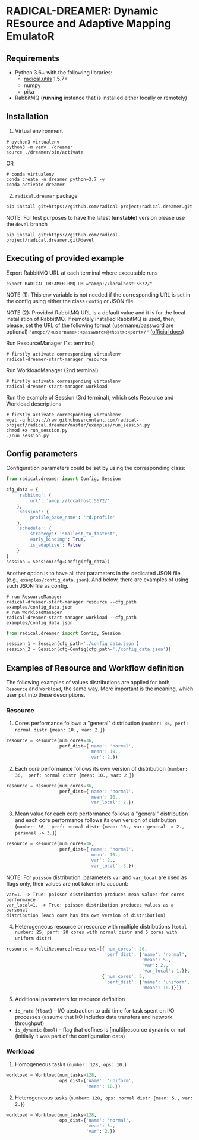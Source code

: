 # RADICAL-DREAMER: Dynamic REsource and Adaptive Mapping EmulatoR

## Requirements

* Python 3.6+ with the following libraries:
  * [radical.utils](https://github.com/radical-cybertools/radical.utils) 1.5.7+
  * numpy
  * pika
* RabbitMQ (**running** instance that is installed either locally or remotely)

## Installation
1) Virtual environment
```shell script
# python3 virtualenv
python3 -m venv ./dreamer
source ./dreamer/bin/activate
```
OR
```shell script
# conda virtualenv
conda create -n dreamer python=3.7 -y
conda activate dreamer
```
2) `radical.dreamer` package
```shell script
pip install git+https://github.com/radical-project/radical.dreamer.git
```
NOTE: For test purposes to have the latest (**unstable**) version please use 
the `devel` branch
```shell script
pip install git+https://github.com/radical-project/radical.dreamer.git@devel
```

## Executing of provided example
Export RabbitMQ URL at each terminal where executable runs
```shell script
export RADICAL_DREAMER_RMQ_URL="amqp://localhost:5672/"
```
NOTE (1): This env variable is not needed if the corresponding URL is set in 
the config using either the class `Config` or JSON file

NOTE (2): Provided RabbitMQ URL is a default value and it is for the local 
installation of RabbitMQ. If remotely installed RabbitMQ is used, then, please, 
set the URL of the following format (username/password are optional)
`"amqp://<username>:<password>@<host>:<port>/"` 
([official docs](https://www.rabbitmq.com/uri-spec.html))

Run ResourceManager (1st terminal)
```shell script
# firstly activate corresponding virtualenv
radical-dreamer-start-manager resource
```
Run WorkloadManager (2nd terminal)
```shell script
# firstly activate corresponding virtualenv
radical-dreamer-start-manager workload
```
Run the example of Session (3rd terminal), which sets Resource and Workload 
descriptions
```shell script
# firstly activate corresponding virtualenv
wget -q https://raw.githubusercontent.com/radical-project/radical.dreamer/master/examples/run_session.py
chmod +x run_session.py
./run_session.py
```

## Config parameters
Configuration parameters could be set by using the corresponding class:
```python
from radical.dreamer import Config, Session

cfg_data = {
    'rabbitmq': {
        'url': 'amqp://localhost:5672/'
    },
    'session': {
        'profile_base_name': 'rd.profile'
    },
    'schedule': {
        'strategy': 'smallest_to_fastest',
        'early_binding': True,
        'is_adaptive': False
    }
}
session = Session(cfg=Config(cfg_data))
```
Another option is to have all that parameters in the dedicated JSON file (e.g., 
`examples/config_data.json`). And below, there are examples of using such JSON 
file as config.
```shell script
# run ResourceManager
radical-dreamer-start-manager resource --cfg_path examples/config_data.json
# run WorkloadManager
radical-dreamer-start-manager workload --cfg_path examples/config_data.json
```
```python
from radical.dreamer import Config, Session

session_1 = Session(cfg_path='./config_data.json')
session_2 = Session(cfg=Config(cfg_path='./config_data.json'))
```

## Examples of Resource and Workflow definition
The following examples of values distributions are applied for both, `Resource` 
and `Workload`, the same way. More important is the meaning, which user put into
these descriptions.

### Resource
1) Cores performance follows a "general" distribution (`number: 36, perf: 
normal distr {mean: 10., var: 2.}`)
```python
resource = Resource(num_cores=36,
                    perf_dist={'name': 'normal',
                               'mean': 10.,
                               'var': 2.})
```
2) Each core performance follows its own version of distribution (`number: 36, 
perf: normal distr {mean: 10., var: 2.}`)
```python
resource = Resource(num_cores=36,
                    perf_dist={'name': 'normal',
                               'mean': 10.,
                               'var_local': 2.})
```
3) Mean value for each core performance follows a "general" distribution and 
each core performance follows its own version of distribution (`number: 36, 
perf: normal distr {mean: 10., var: general -> 2., personal -> 3.}`)
```python
resource = Resource(num_cores=36,
                    perf_dist={'name': 'normal',
                               'mean': 10.,
                               'var': 2.,
                               'var_local': 3.})
```
NOTE: For `poisson` distribution, parameters `var` and `var_local` are used 
as flags only, their values are not taken into account:
```
var=1. -> True: poisson distribution produces mean values for cores performance
var_local=1. -> True: poisson distribution produces values as a personal 
distribution (each core has its own version of distribution)
```
4) Heterogeneous resource or resource with multiple distributions (`total
 number: 25, perf: 20 cores with normal distr and 5 cores with uniform distr`)
```python
resource = MultiResource(resources=[{'num_cores': 20,
                                     'perf_dist': {'name': 'normal',
                                                   'mean': 5.,
                                                   'var': 2.,
                                                   'var_local': 1.}},
                                    {'num_cores': 5,
                                     'perf_dist': {'name': 'uniform',
                                                   'mean': 10.}}])
```
5) Additional parameters for resource definition
 - `io_rate` (`float`) - I/O abstraction to add time for task spent on I/O
  processes (assume that I/O includes data transfers and network throughput)
 - `is_dynamic` (`bool`) - flag that defines is [multi]resource dynamic or not
  (initially it was part of the configuration data)

### Workload
1) Homogeneous tasks (`number: 128, ops: 10.`)
```python
workload = Workload(num_tasks=128,
                    ops_dist={'name': 'uniform',
                              'mean': 10.})
```
2) Heterogeneous tasks (`number: 128, ops: normal distr {mean: 5., var: 2.}`)
```python
workload = Workload(num_tasks=128,
                    ops_dist={'name': 'normal',
                              'mean': 5.,
                              'var': 2.})
```

